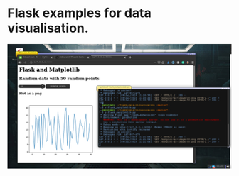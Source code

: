 Flask examples for data visualisation.
======================================

<img
  src="flask.png"
  alt="Superset"
  width="600"
/>
